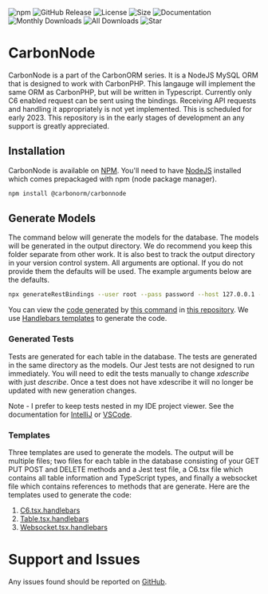 ![npm](https://img.shields.io/npm/v/%40carbonorm%2Fcarbonnode)
![GitHub Release](https://img.shields.io/github/v/release/carbonorm/carbonnode)
![License](https://img.shields.io/packagist/l/carbonorm/carbonnode)
![Size](https://img.shields.io/github/languages/code-size/carbonorm/carbonnode)
![Documentation](https://img.shields.io/website?down_color=lightgrey&down_message=Offline&up_color=green&up_message=Online&url=https%3A%2F%2Fcarbonorm.dev)
![Monthly Downloads](https://img.shields.io/packagist/dm/carbonorm/carbonnode)
![All Downloads](https://img.shields.io/packagist/dt/carbonorm/carbonnode)
![Star](https://img.shields.io/github/stars/carbonorm/carbonnode?style=social)

# CarbonNode

CarbonNode is a part of the CarbonORM series. It is a NodeJS MySQL ORM that is designed to work with CarbonPHP. This langauge
will implement the same ORM as CarbonPHP, but will be written in Typescript. Currently only C6 enabled request can be sent 
using the bindings. Receiving API requests and handling it appropriately is not yet implemented. This is scheduled for 
early 2023. This repository is in the early stages of development an any support is greatly appreciated.

## Installation

CarbonNode is available on [NPM](https://www.npmjs.com/). You'll need to have [NodeJS](https://nodejs.org/en/) installed 
which comes prepackaged with npm (node package manager). 

```bash
npm install @carbonorm/carbonnode
```

## Generate Models

The command below will generate the models for the database. The models will be generated in the output directory. We do
recommend you keep this folder separate from other work. It is also best to track the output directory in your version 
control system. All arguments are optional. If you do not provide them the defaults will be used. The example arguments
below are the defaults.

```bash
npx generateRestBindings --user root --pass password --host 127.0.0.1 --port 3306 --dbname carbonPHP --prefix carbon_ --output /src/api/rest
```

You can view the [code generated](https://github.com/CarbonORM/CarbonORM.dev/blob/www/src/api/rest/Users.tsx) by 
[this command](https://github.com/CarbonORM/CarbonNode/blob/main/scripts/generateRestBindings.ts) in 
[this repository](git@github.com:CarbonORM/CarbonNode.git). We use [Handlebars templates](https://mustache.github.io/) 
to generate the code.

### Generated Tests

Tests are generated for each table in the database. The tests are generated in the same directory as the models. 
Our Jest tests are not designed to run immediately. You will need to edit the tests manually to change *xdescribe* with just
*describe*. Once a test does not have xdescribe it will no longer be updated with new generation changes.

Note - I prefer to keep tests nested in my IDE project viewer. See the documentation for 
[IntelliJ](https://www.jetbrains.com/help/idea/file-nesting-dialog.html) or 
[VSCode](https://code.visualstudio.com/updates/v1_67#_explorer-file-nesting).

### Templates

Three templates are used to generate the models. The output will be multiple files; two files for each table in the 
database consisting of your GET PUT POST and DELETE methods and a Jest test file, a C6.tsx file which contains all 
table information and TypeScript types, and finally a websocket file which contains references to methods that are 
generate. Here are the templates used to generate the code:

1) [C6.tsx.handlebars](https://github.com/CarbonORM/CarbonNode/blob/main/scripts/assets/handlebars/C6.tsx.handlebars)
2) [Table.tsx.handlebars](https://github.com/CarbonORM/CarbonNode/blob/main/scripts/assets/handlebars/Table.tsx.handlebars)
3) [Websocket.tsx.handlebars](https://github.com/CarbonORM/CarbonNode/blob/main/scripts/assets/handlebars/WsLiveUpdates.tsx.handlebars)


# Support and Issues

Any issues found should be reported on [GitHub](https://github.com/CarbonORM/CarbonNode/issues).

